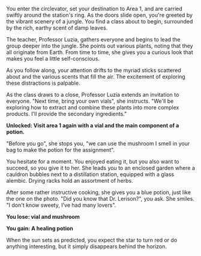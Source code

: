 You enter the circlevator, set your destination to Area 1, and are carried swiftly around the station's ring. As the doors slide open, you're greeted by the vibrant scenery of a jungle. You find a class about to begin, surrounded by the rich, earthy scent of damp leaves.

The teacher, Professor Luzia, gathers everyone and begins to lead the group deeper into the jungle. She points out various plants, noting that they all originate from Earth. From time to time, she gives you a curious look that makes you feel a little self-conscious.

As you follow along, your attention drifts to the myriad sticks scattered about and the various scents that fill the air. The excitement of exploring these distractions is palpable.

As the class draws to a close, Professor Luzia extends an invitation to everyone. "Next time, bring your own vials", she instructs. "We'll be exploring how to extract and combine these plants into more complex products. I'll provide the secondary ingredients."

**Unlocked: Visit area 1 again with a vial and the main component of a potion.**

"Before you go", she stops you, "we can use the mushroom I smell in your bag to make the potion for the assignment". 

You hesitate for a moment. You enjoyed eating it, but you also want to succeed, so you give it to her. She leads you to an enclosed garden where a cauldron bubbles next to a distillation station, equipped with a glass alembic. Drying racks hold an assortment of herbs.

After some rather instructive cooking, she gives you a blue potion, just like the one on the photo. "Did you know that Dr. Lerison?", you ask. She smiles. "I don't know sweety, I've had many lovers".

**You lose: vial and mushroom**

**You gain: A healing potion**

When the sun sets as predicted, you expect the star to turn red or do anything interesting, but it simply disappears behind the horizon.